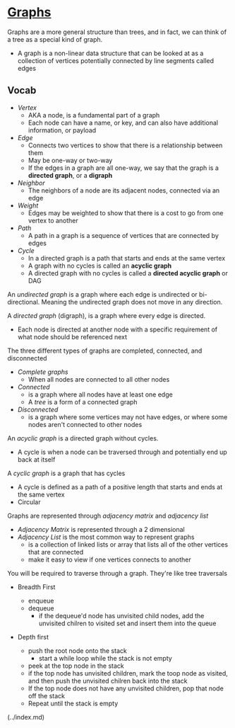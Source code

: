 # [Graphs](https://codefellows.github.io/common_curriculum/data_structures_and_algorithms/Code_401/class-35/resources/graphs.html)

Graphs are a more general structure than trees, and in fact, we can think of a tree as a special kind of graph. 
- A graph is a non-linear data structure that can be looked at as a collection of vertices potentially connected by line segments called edges 

## Vocab
- _Vertex_
  - AKA a node, is a fundamental part of a graph
  - Each node can have a name, or key, and can also have additional information, or payload
- _Edge_
  - Connects two vertices to show that there is a relationship between them
  - May be one-way or two-way
  - If the edges in a graph are all one-way, we say that the graph is a **directed graph**, or a **digraph**
- _Neighbor_
  - The neighbors of a node are its adjacent nodes, connected via an edge
- _Weight_
  - Edges may be weighted to show that there is a cost to go from one vertex to another
- _Path_
  - A path in a graph is a sequence of vertices that are connected by edges
- _Cycle_
  - In a directed graph is a path that starts and ends at the same vertex
  - A graph with no cycles is called an **acyclic graph**
  - A directed graph with no cycles is called a **directed acyclic graph** or DAG

An _undirected graph_ is a graph where each edge is undirected or bi-directional. Meaning the undirected graph does not move in any direction.

A _directed graph_ (digraph), is a graph where every edge is directed. 
- Each node is directed at another node with a specific requirement of what node should be referenced next

The three different types of graphs are completed, connected, and disconnected
- _Complete graphs_
  - When all nodes are connected to all other nodes
- _Connected_
  - is a graph where all nodes have at least one edge
  - A _tree_ is a form of a connected graph
- _Disconnected_
  - is a graph where some vertices may not have edges, or where some nodes aren't connected to other nodes

An _acyclic graph_ is a directed graph without cycles.
- A cycle is when a node can be traversed through and potentially end up back at itself

A _cyclic graph_ is a graph that has cycles
- A cycle is defined as a path of a positive length that starts and ends at the same vertex
- Circular

Graphs are represented through _adjacency matrix_ and _adjacency list_
- _Adjacency Matrix_ is represented through a 2 dimensional
- _Adjacency List_ is the most common way to represent graphs
  - is a collection of linked lists or array that lists all of the other vertices that are connected
  - make it easy to view if one vertices connects to another

You will be required to traverse through a graph. They're like tree traversals 

- Breadth First
  - enqueue
  - dequeue
    - if the dequeue'd node has unvisited child nodes, add the unvisited chilren to visited set and insert them into the queue

- Depth first
  - push the root node onto the stack
    - start a while loop while the stack is not empty
  - peek at the top node in the stack
  - if the top node has unvisited children, mark the toop node as visited, and then push the unvisited chilren back into the stack
  - If the top node does not have any unvisited children, pop that node off the stack
  - Repeat until the stack is empty



 (../index.md)
